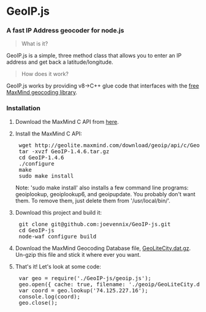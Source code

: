 # GeoIP.js
### A fast IP Address geocoder for node.js

> What is it?

GeoIP.js is a simple, three method class that allows you to enter an IP address and get back a latitude/longitude.

> How does it work?

GeoIP.js works by providing v8->C++ glue code that interfaces with the [free MaxMind geocoding library](http://www.maxmind.com/app/c).

### Installation
1. Download the MaxMind C API from [here](http://www.maxmind.com/app/c).

2. Install the MaxMind C API:
	<pre> wget http://geolite.maxmind.com/download/geoip/api/c/GeoIP-1.4.6.tar.gz
	tar -xvzf GeoIP-1.4.6.tar.gz
	cd GeoIP-1.4.6
	./configure
	make
	sudo make install</pre>

   Note: 'sudo make install' also installs a few command line programs: geoiplookup, geoiplookup6, and geoipupdate. You probably don't want them. To remove them, just delete them from '/usr/local/bin/'.

3. Download this project and build it:
	<pre> git clone git@github.com:joevennix/GeoIP-js.git
	cd GeoIP-js
	node-waf configure build</pre>

4. Download the MaxMind Geocoding Database file, [GeoLiteCity.dat.gz](http://geolite.maxmind.com/download/geoip/database/GeoLiteCity.dat.gz). Un-gzip this file and stick it where ever you want.

5. That's it! Let's look at some code:
    <pre> var geo = require('./GeoIP-js/geoip.js');
    geo.open({ cache: true, filename: './geoip/GeoLiteCity.dat'});
    var coord = geo.lookup('74.125.227.16');
    console.log(coord);
    geo.close();</pre>
